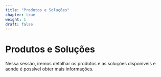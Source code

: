 ```yaml
---
title: "Produtos e Soluções"
chapter: true
weight: 1
draft: false
---
```

# Produtos e Soluções

Nessa sessão, iremos detalhar os produtos e as soluções disponíveis e aonde é possível obter mais informações.

